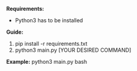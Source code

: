 **Requirements:**
* Python3 has to be installed

**Guide:**
1. pip install -r requirements.txt
2. python3 main.py [YOUR DESIRED COMMAND]

**Example:**
python3 main.py bash
